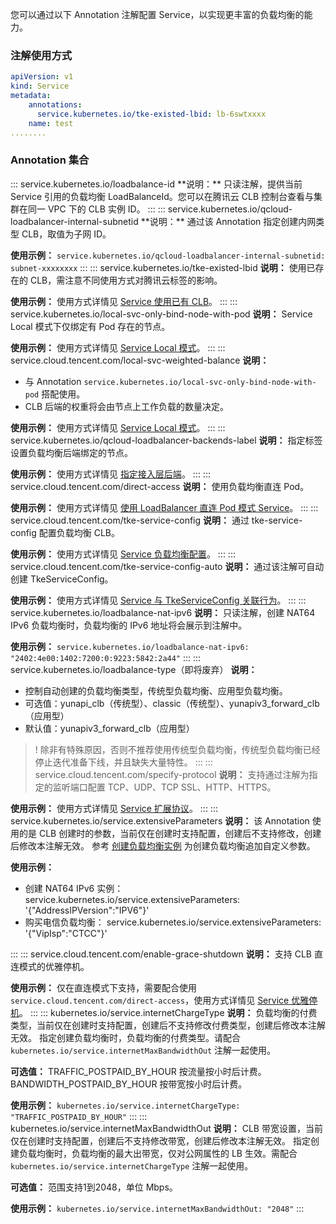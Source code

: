 您可以通过以下 Annotation 注解配置 Service，以实现更丰富的负载均衡的能力。

### 注解使用方式

```yaml
apiVersion: v1
kind: Service
metadata:
    annotations:  
      service.kubernetes.io/tke-existed-lbid: lb-6swtxxxx
    name: test
........
```

### Annotation 集合

<dx-accordion>
::: service.kubernetes.io/loadbalance-id
**说明：**
只读注解，提供当前 Service 引用的负载均衡 LoadBalanceId。您可以在腾讯云 CLB 控制台查看与集群在同一 VPC 下的 CLB 实例 ID。
:::
::: service.kubernetes.io/qcloud-loadbalancer-internal-subnetid
**说明：**
通过该 Annotation 指定创建内网类型 CLB，取值为子网 ID。

**使用示例：**
`service.kubernetes.io/qcloud-loadbalancer-internal-subnetid: subnet-xxxxxxxx`
:::
::: service.kubernetes.io/tke-existed-lbid
**说明：**
使用已存在的 CLB，需注意不同使用方式对腾讯云标签的影响。

**使用示例：**
使用方式详情见 [Service 使用已有 CLB](https://cloud.tencent.com/document/product/457/45491)。
:::
::: service.kubernetes.io/local-svc-only-bind-node-with-pod
**说明：**
Service Local 模式下仅绑定有 Pod 存在的节点。

**使用示例：**
使用方式详情见 [Service Local 模式](https://cloud.tencent.com/document/product/457/45492#service-local-.E6.A8.A1.E5.BC.8F)。
:::
::: service.cloud.tencent.com/local-svc-weighted-balance
**说明：**
- 与 Annotation `service.kubernetes.io/local-svc-only-bind-node-with-pod` 搭配使用。
- CLB 后端的权重将会由节点上工作负载的数量决定。


**使用示例：**
使用方式详情见 [Service Local 模式](https://cloud.tencent.com/document/product/457/45492#service-local-.E6.A8.A1.E5.BC.8F)。
:::
::: service.kubernetes.io/qcloud-loadbalancer-backends-label
**说明：**
指定标签设置负载均衡后端绑定的节点。

**使用示例：**
使用方式详情见 [指定接入层后端](https://cloud.tencent.com/document/product/457/45492#.E6.8C.87.E5.AE.9A.E6.8E.A5.E5.85.A5.E5.B1.82.E5.90.8E.E7.AB.AF)。
:::
::: service.cloud.tencent.com/direct-access
**说明：**
使用负载均衡直连 Pod。

**使用示例：**
使用方式详情见 [使用 LoadBalancer 直连 Pod 模式 Service](https://cloud.tencent.com/document/product/457/41897)。
:::
::: service.cloud.tencent.com/tke-service-config
**说明：**
通过 tke-service-config 配置负载均衡 CLB。

**使用示例：**
使用方式详情见 [Service 负载均衡配置](https://cloud.tencent.com/document/product/457/45490)。
:::
::: service.cloud.tencent.com/tke-service-config-auto
**说明：**
通过该注解可自动创建 TkeServiceConfig。

**使用示例：**
使用方式详情见 [Service 与 TkeServiceConfig 关联行为](https://cloud.tencent.com/document/product/457/45490#service-.E4.B8.8E-tkeserviceconfig-.E5.85.B3.E8.81.94.E8.A1.8C.E4.B8.BA)。
:::
::: service.kubernetes.io/loadbalance-nat-ipv6
**说明：**
只读注解，创建 NAT64 IPv6 负载均衡时，负载均衡的 IPv6 地址将会展示到注解中。

**使用示例：**
`service.kubernetes.io/loadbalance-nat-ipv6: "2402:4e00:1402:7200:0:9223:5842:2a44"`
:::
::: service.kubernetes.io/loadbalance-type（即将废弃）
**说明：**
- 控制自动创建的负载均衡类型，传统型负载均衡、应用型负载均衡。
- 可选值：yunapi_clb（传统型）、classic（传统型）、yunapiv3_forward_clb（应用型）
- 默认值：yunapiv3_forward_clb（应用型）
>! 除非有特殊原因，否则不推荐使用传统型负载均衡，传统型负载均衡已经停止迭代准备下线，并且缺失大量特性。
:::
::: service.cloud.tencent.com/specify-protocol
**说明：**
支持通过注解为指定的监听端口配置 TCP、UDP、TCP SSL、HTTP、HTTPS。

**使用示例：**
使用方式详情见 [Service 扩展协议](https://cloud.tencent.com/document/product/457/51259)。
:::
::: service.kubernetes.io/service.extensiveParameters
**说明：**
该 Annotation 使用的是 CLB 创建时的参数，当前仅在创建时支持配置，创建后不支持修改，创建后修改本注解无效。
参考 [创建负载均衡实例](https://cloud.tencent.com/document/product/214/30692) 为创建负载均衡追加自定义参数。

**使用示例：**
- 创建 NAT64 IPv6 实例：
 service.kubernetes.io/service.extensiveParameters: '{"AddressIPVersion":"IPV6"}' 
- 购买电信负载均衡：
  service.kubernetes.io/service.extensiveParameters: '{"VipIsp":"CTCC"}'

:::
::: service.cloud.tencent.com/enable-grace-shutdown
**说明：**
支持 CLB 直连模式的优雅停机。

**使用示例：**
仅在直连模式下支持，需要配合使用 `service.cloud.tencent.com/direct-access`，使用方式详情见 [Service 优雅停机](https://cloud.tencent.com/document/product/457/60064)。
:::
::: kubernetes.io/service.internetChargeType
**说明：**
负载均衡的付费类型，当前仅在创建时支持配置，创建后不支持修改付费类型，创建后修改本注解无效。
指定创建负载均衡时，负载均衡的付费类型。请配合 `kubernetes.io/service.internetMaxBandwidthOut` 注解一起使用。

**可选值：**
TRAFFIC_POSTPAID_BY_HOUR 按流量按小时后计费。
BANDWIDTH_POSTPAID_BY_HOUR 按带宽按小时后计费。


**使用示例：**
`kubernetes.io/service.internetChargeType: "TRAFFIC_POSTPAID_BY_HOUR"`
:::
::: kubernetes.io/service.internetMaxBandwidthOut
**说明：**
CLB 带宽设置，当前仅在创建时支持配置，创建后不支持修改带宽，创建后修改本注解无效。
指定创建负载均衡时，负载均衡的最大出带宽，仅对公网属性的 LB 生效。需配合 `kubernetes.io/service.internetChargeType` 注解一起使用。

**可选值：**
范围支持1到2048，单位 Mbps。

**使用示例：**
`kubernetes.io/service.internetMaxBandwidthOut: "2048"`
:::
</dx-accordion>


